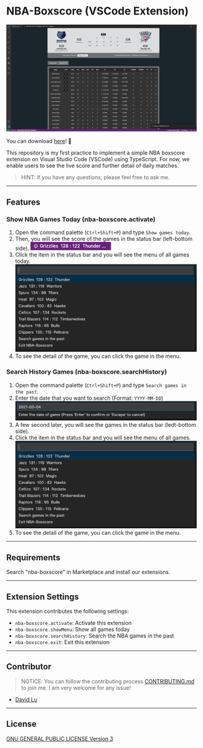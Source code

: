 # NBA-Boxscore (VSCode Extension)

![](src/img/demo-1.png)

You can download [here](https://github.com/yungshenglu/NBA-Boxscore/releases/tag/v0.0.1)! 🎉

This repository is my first practice to implement a simple NBA boxscore extension on Visual Studio Code (VSCode) using TypeScript. For now, we enable users to see the live score and further detail of daily matches.

> HINT: If you have any questions, please feel free to ask me.

---
## Features

### Show NBA Games Today (nba-boxscore.activate)

1. Open the command palette (`Ctrl+Shift+P`) and type `Show games today`.
2. Then, you will see the score of the games in the status bar (left-bottom side).
  ![](src/img/demo-2.png)
3. Click the item in the status bar and you will see the menu of all games today.
  ![](src/img/demo-4.png)
4. To see the detail of the game, you can click the game in the menu.

### Search History Games (nba-boxscore.searchHistory)

1. Open the command palette (`Ctrl+Shift+P`) and type `Search games in the past`.
2. Enter the date that you want to search (Format: `YYYY-MM-DD`)
  ![](src/img/demo-3.png)
3. A few second later, you will see the games in the status bar (ledt-bottom side).
4. Click the item in the status bar and you will see the menu of all games.
  ![](src/img/demo-4.png)
5. To see the detail of the game, you can click the game in the menu.

---
## Requirements

Search "nba-boxscore" in Marketplace and install our extensions.

---
## Extension Settings

This extension contributes the following settings:

* `nba-boxscore.activate`: Activate this extension
* `nba-boxscore.showMenu`: Show all games today
* `nba-boxscore.searchHistory`: Search the NBA games in the past
* `nba-boxscore.exit`: Exit this extension

---
## Contributor

> NOTICE: You can follow the contributing process [CONTRIBUTING.md](CONTRIBUTING.md) to join me. I am very welcome for any issue!

- [David Lu](https://github.com/yungshenglu)

---
## License

[GNU GENERAL PUBLIC LICENSE Version 3](LICENSE)
